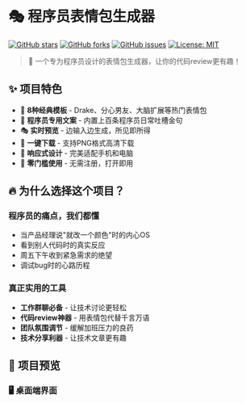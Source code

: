 # 🎭 程序员表情包生成器

[![GitHub stars](https://img.shields.io/github/stars/yourusername/programmer-meme-generator)](https://github.com/yourusername/programmer-meme-generator/stargazers)
[![GitHub forks](https://img.shields.io/github/forks/yourusername/programmer-meme-generator)](https://github.com/yourusername/programmer-meme-generator/network)
[![GitHub issues](https://img.shields.io/github/issues/yourusername/programmer-meme-generator)](https://github.com/yourusername/programmer-meme-generator/issues)
[![License: MIT](https://img.shields.io/badge/License-MIT-yellow.svg)](https://opensource.org/licenses/MIT)

> 🚀 一个专为程序员设计的表情包生成器，让你的代码review更有趣！

## ✨ 项目特色

- 🎨 **8种经典模板** - Drake、分心男友、大脑扩展等热门表情包
- 📝 **程序员专用文案** - 内置上百条程序员日常吐槽金句
- 🎭 **实时预览** - 边输入边生成，所见即所得
- 💾 **一键下载** - 支持PNG格式高清下载
- 📱 **响应式设计** - 完美适配手机和电脑
- 🎉 **零门槛使用** - 无需注册，打开即用

## 🔥 为什么选择这个项目？

### 程序员的痛点，我们都懂
- 当产品经理说"就改一个颜色"时的内心OS
- 看到别人代码时的真实反应
- 周五下午收到紧急需求的绝望
- 调试bug时的心路历程

### 真正实用的工具
- **工作群聊必备** - 让技术讨论更轻松
- **代码review神器** - 用表情包代替千言万语
- **团队氛围调节** - 缓解加班压力的良药
- **技术分享利器** - 让技术文章更有趣

## 📸 项目预览

### 🖥️ 桌面端界面
